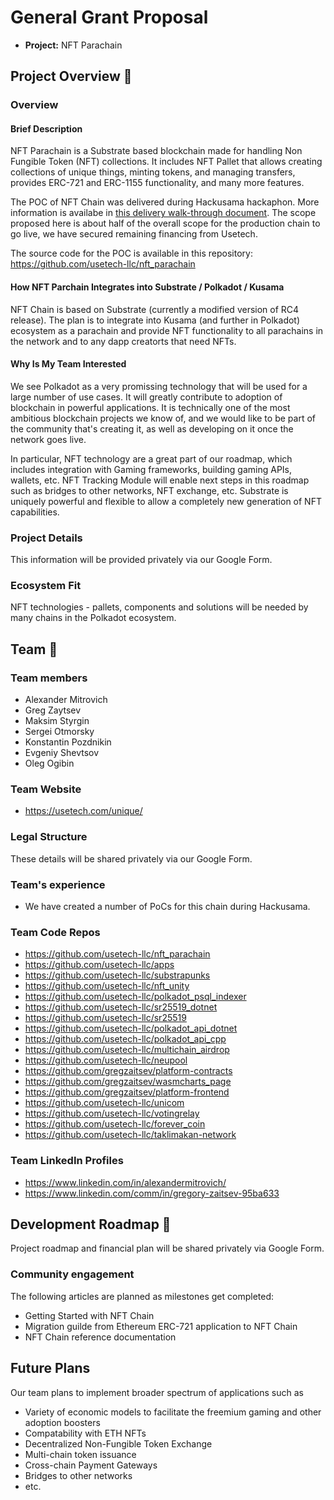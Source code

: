 # General Grant Proposal

* **Project:** NFT Parachain

## Project Overview :page_facing_up: 

### Overview

#### Brief Description

NFT Parachain is a Substrate based blockchain made for handling Non Fungible Token (NFT) collections. It includes NFT Pallet that allows creating collections of unique things, minting tokens, and managing transfers, provides ERC-721 and ERC-1155 functionality, and many more features.

The POC of NFT Chain was delivered during Hackusama hackaphon. More information is availabe in [this delivery walk-through document](https://github.com/usetech-llc/nft_parachain/blob/master/doc/hackusama_walk_through.md). The scope proposed here is about half of the overall scope for the production chain to go live, we have secured remaining financing from Usetech.

The source code for the POC is available in this repository: https://github.com/usetech-llc/nft_parachain

#### How NFT Parchain Integrates into Substrate / Polkadot / Kusama

NFT Chain is based on Substrate (currently a modified version of RC4 release). The plan is to integrate into Kusama (and further in Polkadot) ecosystem as a parachain and provide NFT functionality to all parachains in the network and to any dapp creatorts that need NFTs.

#### Why Is My Team Interested

We see Polkadot as a very promissing technology that will be used for a large number of use cases. It will greatly contribute to adoption of blockchain in powerful applications. It is technically one of the most ambitious blockchain projects we know of, and we would like to be part of the community that's creating it, as well as developing on it once the network goes live.

In particular, NFT technology are a great part of our roadmap, which includes integration with Gaming frameworks, building gaming APIs, wallets, etc. NFT Tracking Module will enable next steps in this roadmap such as bridges to other networks, NFT exchange, etc. Substrate is uniquely powerful and flexible to allow a completely new generation of NFT capabilities.

### Project Details 

This information will be provided privately via our Google Form.

### Ecosystem Fit 
NFT technologies - pallets, components and solutions will be needed by many chains in the Polkadot ecosystem. 

## Team :busts_in_silhouette:

### Team members
* Alexander Mitrovich
* Greg Zaytsev
* Maksim Styrgin
* Sergei Otmorsky
* Konstantin Pozdnikin
* Evgeniy Shevtsov
* Oleg Ogibin

### Team Website	
* https://usetech.com/unique/

### Legal Structure 
These details will be shared privately via our Google Form.

### Team's experience

* We have created a number of PoCs for this chain during Hackusama.

### Team Code Repos
* https://github.com/usetech-llc/nft_parachain
* https://github.com/usetech-llc/apps
* https://github.com/usetech-llc/substrapunks
* https://github.com/usetech-llc/nft_unity
* https://github.com/usetech-llc/polkadot_psql_indexer
* https://github.com/usetech-llc/sr25519_dotnet
* https://github.com/usetech-llc/sr25519
* https://github.com/usetech-llc/polkadot_api_dotnet
* https://github.com/usetech-llc/polkadot_api_cpp
* https://github.com/usetech-llc/multichain_airdrop
* https://github.com/usetech-llc/neupool
* https://github.com/gregzaitsev/platform-contracts
* https://github.com/gregzaitsev/wasmcharts_page
* https://github.com/gregzaitsev/platform-frontend
* https://github.com/usetech-llc/unicom
* https://github.com/usetech-llc/votingrelay
* https://github.com/usetech-llc/forever_coin
* https://github.com/usetech-llc/taklimakan-network

### Team LinkedIn Profiles
* https://www.linkedin.com/in/alexandermitrovich/
* https://www.linkedin.com/comm/in/gregory-zaitsev-95ba633

## Development Roadmap :nut_and_bolt: 

Project roadmap and financial plan will be shared privately via Google Form.

### Community engagement

The following articles are planned as milestones get completed:
* Getting Started with NFT Chain
* Migration guilde from Ethereum ERC-721 application to NFT Chain
* NFT Chain reference documentation

## Future Plans
Our team plans to implement broader spectrum of applications such as

* Variety of economic models to facilitate the freemium gaming and other adoption boosters
* Compatability with ETH NFTs
* Decentralized Non-Fungible Token Exchange
* Multi-chain token issuance
* Cross-chain Payment Gateways
* Bridges to other networks
* etc.

